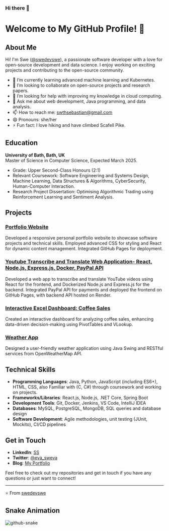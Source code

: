 ### Hi there 👋

# Welcome to My GitHub Profile! 👋

## About Me

Hi! I'm Swe ([@swedevswe](https://github.com/swedevswe)), a passionate software developer with a love for open-source development and data science. I enjoy working on exciting projects and contributing to the open-source community. 

- 🌱 I’m currently learning advanced machine learning and Kubernetes.
- 👯 I’m looking to collaborate on open-source projects and research papers.
- 🤔 I’m looking for help with improving my knowledge in cloud computing.
- 💬 Ask me about web development, Java programming, and data analysis.
- 📫 How to reach me: [swthsebastian@gmail.com](mailto:swthsebastian@gmail.com)
- 😄 Pronouns: she/her
- ⚡ Fun fact: I love hiking and have climbed Scafell Pike.

## Education

**University of Bath, Bath, UK**  
Master of Science in Computer Science, Expected March 2025.
- Grade: Upper Second-Class Honours (2:1)
- Relevant Coursework: Software Engineering and Systems Design, Machine Learning, Data Structures & Algorithms, CyberSecurity, Human-Computer Interaction.
- Research Project Dissertation: Optimising Algorithmic Trading using Reinforcement Learning and Sentiment Analysis.
  
## Projects

### [Portfolio Website](https://github.com/swedevswe/Swe-Portfolio-Swe)
Developed a responsive personal portfolio website to showcase software projects and technical skills. Employed advanced CSS for styling and React for dynamic content management. Integrated GitHub Pages for deployment.

### [Youtube Transcribe and Translate Web Application- React, Node.js, Express.js, Docker, PayPal API](https://github.com/swedevswe/yt-tt.git)
Developed a web app to transcribe and translate YouTube videos using React for the frontend, and Dockerized Node.js and Express.js for the backend. Integrated PayPal API for payments and deployed the frontend on GitHub Pages, with backend API hosted on Render.

### [Interactive Excel Dashboard: Coffee Sales](https://github.com/swedevswe/Interactive-Excel-Dashboard.git)
Created an interactive dashboard for analyzing coffee sales, enhancing data-driven decision-making using PivotTables and VLookup.

### [Weather App](https://github.com/swedevswe/WeatherApp.git)
Designed a user-friendly weather application using Java Swing and RESTful services from OpenWeatherMap API.

## Technical Skills

- **Programming Languages**: Java, Python, JavaScript (including ES6+), HTML, CSS, also Familiar with (C, C#) through coursework and working on projects.
- **Frameworks/Libraries**: React.js, Node.js, .NET Core, Spring Boot
- **Development Tools**: Git, Docker, Jenkins, VS Code, IntelliJ IDEA
- **Databases**: MySQL, PostgreSQL, MongoDB, SQL queries and database design
- **Software Development**: Agile methodologies, unit testing (JUnit, Mockito), CI/CD pipelines

## Get in Touch

- **LinkedIn**: [SS](https://www.linkedin.com/in/swethasebastian/)
- **Twitter**: [@eva_sweva](https://twitter.com/eva_sweva)
- **Blog**: [My Portfolio](https://swedevswe.github.io/Swe-Portfolio-Swe/)

Feel free to check out my repositories and get in touch if you have any questions or just want to connect!

---

⭐️ From [swedevswe](https://github.com/swedevswe)

## Snake Animation

<picture>
  <source media="(prefers-color-scheme: dark)" srcset="https://swedevswe.github.io/swedevswe/github-snake-dark.svg" />
  <source media="(prefers-color-scheme: light)" srcset="https://swedevswe.github.io/swedevswe/github-snake.svg" />
  <img alt="github-snake" src="https://swedevswe.github.io/swedevswe/github-snake.svg" />
</picture>


